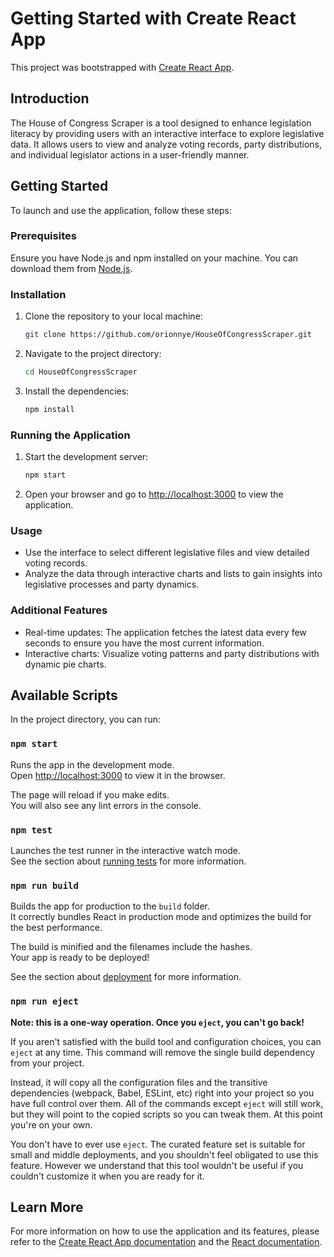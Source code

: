 # Getting Started with Create React App

This project was bootstrapped with [Create React App](https://github.com/facebook/create-react-app).

## Introduction

The House of Congress Scraper is a tool designed to enhance legislation literacy by providing users with an interactive interface to explore legislative data. It allows users to view and analyze voting records, party distributions, and individual legislator actions in a user-friendly manner.

## Getting Started

To launch and use the application, follow these steps:

### Prerequisites

Ensure you have Node.js and npm installed on your machine. You can download them from [Node.js](https://nodejs.org/).

### Installation

1. Clone the repository to your local machine:
   ```bash
   git clone https://github.com/orionnye/HouseOfCongressScraper.git
   ```

2. Navigate to the project directory:
   ```bash
   cd HouseOfCongressScraper
   ```

3. Install the dependencies:
   ```bash
   npm install
   ```

### Running the Application

1. Start the development server:
   ```bash
   npm start
   ```

2. Open your browser and go to [http://localhost:3000](http://localhost:3000) to view the application.

### Usage

- Use the interface to select different legislative files and view detailed voting records.
- Analyze the data through interactive charts and lists to gain insights into legislative processes and party dynamics.

### Additional Features

- Real-time updates: The application fetches the latest data every few seconds to ensure you have the most current information.
- Interactive charts: Visualize voting patterns and party distributions with dynamic pie charts.

## Available Scripts

In the project directory, you can run:

### `npm start`

Runs the app in the development mode.\
Open [http://localhost:3000](http://localhost:3000) to view it in the browser.

The page will reload if you make edits.\
You will also see any lint errors in the console.

### `npm test`

Launches the test runner in the interactive watch mode.\
See the section about [running tests](https://facebook.github.io/create-react-app/docs/running-tests) for more information.

### `npm run build`

Builds the app for production to the `build` folder.\
It correctly bundles React in production mode and optimizes the build for the best performance.

The build is minified and the filenames include the hashes.\
Your app is ready to be deployed!

See the section about [deployment](https://facebook.github.io/create-react-app/docs/deployment) for more information.

### `npm run eject`

**Note: this is a one-way operation. Once you `eject`, you can't go back!**

If you aren't satisfied with the build tool and configuration choices, you can `eject` at any time. This command will remove the single build dependency from your project.

Instead, it will copy all the configuration files and the transitive dependencies (webpack, Babel, ESLint, etc) right into your project so you have full control over them. All of the commands except `eject` will still work, but they will point to the copied scripts so you can tweak them. At this point you're on your own.

You don't have to ever use `eject`. The curated feature set is suitable for small and middle deployments, and you shouldn't feel obligated to use this feature. However we understand that this tool wouldn't be useful if you couldn't customize it when you are ready for it.

## Learn More

For more information on how to use the application and its features, please refer to the [Create React App documentation](https://facebook.github.io/create-react-app/docs/getting-started) and the [React documentation](https://reactjs.org/).
